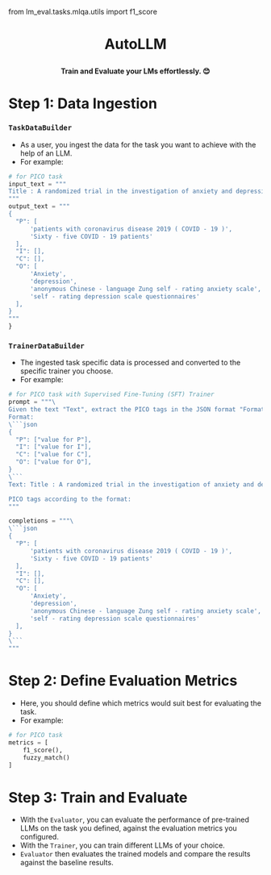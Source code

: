 from lm_eval.tasks.mlqa.utils import f1_score<h1 align="center">
    AutoLLM
</h1>

<p align="center">
    <strong>Train and Evaluate your LMs effortlessly. 😊</strong>
</p>


# Step 1: Data Ingestion

### ``TaskDataBuilder``
- As a user, you ingest the data for the task you want to achieve with the help of an LLM.
- For example:

```python
# for PICO task
input_text = """
Title : A randomized trial in the investigation of anxiety and depression in patients with coronavirus disease 2019 ( COVID - 19 ) . METHODS : Sixty - five COVID - 19 patients were randomly enrolled into this study . Anxiety and depression among participants were measured through the completion of anonymous Chinese - language Zung self - rating anxiety scale and self - rating depression scale questionnaires . Data were analyzed using independent samples t - tests , Mann - Whitney U - tests , and ?2 tests .
"""
output_text = """
{
  "P": [
      'patients with coronavirus disease 2019 ( COVID - 19 )', 
      'Sixty - five COVID - 19 patients'
  ],
  "I": [],
  "C": [],
  "O": [
      'Anxiety', 
      'depression', 
      'anonymous Chinese - language Zung self - rating anxiety scale',
      'self - rating depression scale questionnaires'
  ],
}
"""
}
```

### ```TrainerDataBuilder```

- The ingested task specific data is processed and converted to the specific trainer you choose.
- For example:
```python
# for PICO task with Supervised Fine-Tuning (SFT) Trainer
prompt = """\
Given the text "Text", extract the PICO tags in the JSON format "Format". Do not modify the sentences.
Format:
\```json
{
  "P": ["value for P"],
  "I": ["value for I"],
  "C": ["value for C"],
  "O": ["value for O"],
}
\```
Text: Title : A randomized trial in the investigation of anxiety and depression in patients with coronavirus disease 2019 ( COVID - 19 ) . METHODS : Sixty - five COVID - 19 patients were randomly enrolled into this study . Anxiety and depression among participants were measured through the completion of anonymous Chinese - language Zung self - rating anxiety scale and self - rating depression scale questionnaires . Data were analyzed using independent samples t - tests , Mann - Whitney U - tests , and ?2 tests .

PICO tags according to the format:
"""

completions = """\
\```json
{
  "P": [
      'patients with coronavirus disease 2019 ( COVID - 19 )', 
      'Sixty - five COVID - 19 patients'
  ],
  "I": [],
  "C": [],
  "O": [
      'Anxiety', 
      'depression', 
      'anonymous Chinese - language Zung self - rating anxiety scale',
      'self - rating depression scale questionnaires'
  ],
}
\```
"""
```

# Step 2: Define Evaluation Metrics

- Here, you should define which metrics would suit best for evaluating the task.
- For example:
```python
# for PICO task
metrics = [
    f1_score(),
    fuzzy_match()
]
```

# Step 3: Train and Evaluate

- With the ``Evaluator``, you can evaluate the performance of pre-trained LLMs on the task you defined, against the evaluation metrics you configured.
- With the ``Trainer``, you can train different LLMs of your choice.
- ``Evaluator`` then evaluates the trained models and compare the results against the baseline results.